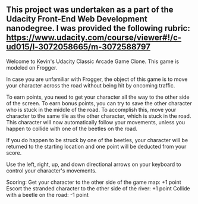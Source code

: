 This project was undertaken as a part of the Udacity Front-End Web Development nanodegree.
I was provided the following rubric: https://www.udacity.com/course/viewer#!/c-ud015/l-3072058665/m-3072588797
--------------------------------------------------------------------------------------------------------------
Welcome to Kevin's Udacity Classic Arcade Game Clone. This game is modeled on Frogger.

In case you are unfamiliar with Frogger, the object of this game is to move your character across the road without being hit by oncoming traffic.

To earn points, you need to get your character all the way to the other side of the screen. To earn bonus points, you can try to save the other character who is stuck in the middle of the road. To accomplish this, move your character to the same tile as the other character, which is stuck in the road. This character will now automatically follow your movements, unless you happen to collide with one of the beetles on the road.

If you do happen to be struck by one of the beetles, your character will be returned to the starting location and one point will be deducted from your score.

Use the left, right, up, and down directional arrows on your keyboard to control your character's movements.

Scoring: Get your character to the other side of the game map: +1 point Escort the stranded character to the other side of the river: +1 point Collide with a beetle on the road: -1 point
